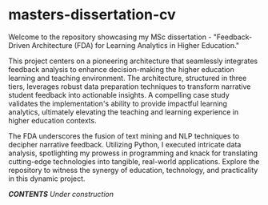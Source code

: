# masters-dissertation-cv
Welcome to the repository showcasing my MSc dissertation - "Feedback-Driven Architecture (FDA) for Learning Analytics in Higher Education." 

This project centers on a pioneering architecture that seamlessly integrates feedback analysis to enhance decision-making the higher education learning and teaching environment. The architecture, structured in three tiers, leverages robust data preparation techniques to transform narrative student feedback into actionable insights. A compelling case study validates the implementation's ability to provide impactful learning analytics, ultimately elevating the teaching and learning experience in higher education contexts.

The FDA underscores the fusion of text mining and NLP techniques to decipher narrative feedback. Utilizing Python, I executed intricate data analysis, spotlighting my prowess in programming and knack for translating cutting-edge technologies into tangible, real-world applications. Explore the repository to witness the synergy of education, technology, and practicality in this dynamic project.

***CONTENTS***
*Under construction*
